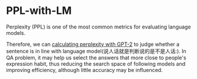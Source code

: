 # PPL-with-LM
Perplexity (PPL) is one of the most common metrics for evaluating language models. 

Therefore, we can [calculating perplexity with GPT-2](https://huggingface.co/docs/transformers/perplexity) to judge whether a sentence is in line with language model(说人话就是判断说的是不是人话:). In QA problem, it may help us select the answers that more close to people's expression habit, thus reducing the search space of following models and improving efficiency, although little accuracy may be influenced.  
